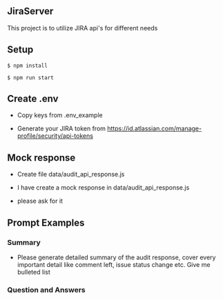 ## JiraServer

This project is to utilize JIRA api's for different needs

## Setup

```
$ npm install
```

```
$ npm run start
```

## Create .env

- Copy keys from .env_example

- Generate your JIRA token from https://id.atlassian.com/manage-profile/security/api-tokens

## Mock response

- Create file data/audit_api_response.js

- I have create a mock response in data/audit_api_response.js

- please ask for it

## Prompt Examples

### Summary

- Please generate detailed summary of the audit response, cover every important detail like comment left, issue status change etc. Give me bulleted list

### Question and Answers
